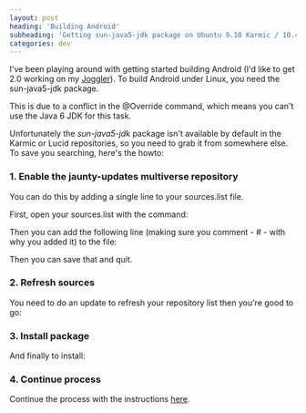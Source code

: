 ```yaml
---
layout: post
heading: 'Building Android'
subheading: 'Getting sun-java5-jdk package on Ubuntu 9.10 Karmic / 10.4 Lucid'
categories: dev
---
```


I've been playing around with getting started building Android (I'd like to get 2.0 working on my [Joggler](http://yourfamily.o2.co.uk/o2familyjoggler/)). To build Android under Linux, you need the sun-java5-jdk package.

This is due to a conflict in the @Override command, which means you can't use the Java 6 JDK for this task.

Unfortunately the *sun-java5-jdk* package isn't available by default in the Karmic or Lucid repositories, so you need to grab it from somewhere else. To save you searching, here's the howto:

### 1. Enable the jaunty-updates multiverse repository

You can do this by adding a single line to your sources.list file.

First, open your sources.list with the command:

Then you can add the following line (making sure you comment - # - with why you added it) to the file:

Then you can save that and quit.

### 2. Refresh sources

You need to do an update to refresh your repository list then you're good to go:

### 3. Install package

And finally to install:

### 4. Continue process

Continue the process with the instructions [here](http://source.android.com).
